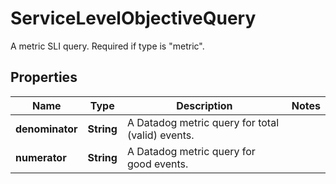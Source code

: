 

# ServiceLevelObjectiveQuery

A metric SLI query.  Required if type is \"metric\".
## Properties

Name | Type | Description | Notes
------------ | ------------- | ------------- | -------------
**denominator** | **String** | A Datadog metric query for total (valid) events. | 
**numerator** | **String** | A Datadog metric query for good events. | 



